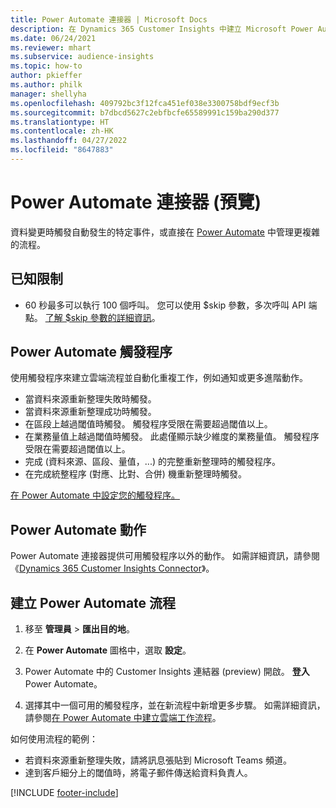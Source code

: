 ```yaml
---
title: Power Automate 連接器 | Microsoft Docs
description: 在 Dynamics 365 Customer Insights 中建立 Microsoft Power Automate 的流程。
ms.date: 06/24/2021
ms.reviewer: mhart
ms.subservice: audience-insights
ms.topic: how-to
author: pkieffer
ms.author: philk
manager: shellyha
ms.openlocfilehash: 409792bc3f12fca451ef038e3300758bdf9ecf3b
ms.sourcegitcommit: b7dbcd5627c2ebfbcfe65589991c159ba290d377
ms.translationtype: HT
ms.contentlocale: zh-HK
ms.lasthandoff: 04/27/2022
ms.locfileid: "8647883"
---
```

# <a name="power-automate-connector-preview"></a>Power Automate 連接器 (預覽)

資料變更時觸發自動發生的特定事件，或直接在 [Power Automate](https://flow.microsoft.com/) 中管理更複雜的流程。

## <a name="known-limitations"></a>已知限制

- 60 秒最多可以執行 100 個呼叫。 您可以使用 $skip 參數，多次呼叫 API 端點。 [了解 $skip 參數的詳細資訊](/connectors/customerinsights/#get-items-from-an-entity)。

## <a name="power-automate-triggers"></a>Power Automate 觸發程序

使用觸發程序來建立雲端流程並自動化重複工作，例如通知或更多進階動作。 

- 當資料來源重新整理失敗時觸發。 
- 當資料來源重新整理成功時觸發。
- 在區段上越過閾值時觸發。 觸發程序受限在需要超過閾值以上。
- 在業務量值上越過閾值時觸發。 此處僅顯示缺少維度的業務量值。 觸發程序受限在需要超過閾值以上。
- 完成 (資料來源、區段、量值，...) 的完整重新整理時的觸發程序。
- 在完成統整程序 (對應、比對、合併) 機重新整理時觸發。

[在 Power Automate 中設定您的觸發程序。](https://flow.microsoft.com/connectors/shared_customerinsights/dynamics-365-customer-insights-connector/)

## <a name="power-automate-actions"></a>Power Automate 動作

Power Automate 連接器提供可用觸發程序以外的動作。 如需詳細資訊，請參閱《[Dynamics 365 Customer Insights Connector](/connectors/customerinsights/)》。

## <a name="create-a-power-automate-flow"></a>建立 Power Automate 流程

1. 移至 **管理員** > **匯出目的地**。

1. 在 **Power Automate** 圖格中，選取 **設定**。

1. Power Automate 中的 Customer Insights 連結器 (preview) 開啟。 **登入** Power Automate。

1. 選擇其中一個可用的觸發程序，並在新流程中新增更多步驟。 如需詳細資訊，請參閱[在 Power Automate 中建立雲端工作流程](/power-automate/get-started-logic-flow)。

如何使用流程的範例： 
- 若資料來源重新整理失敗，請將訊息張貼到 Microsoft Teams 頻道。 
- 達到客戶細分上的閾值時，將電子郵件傳送給資料負責人。



[!INCLUDE [footer-include](includes/footer-banner.md)]
